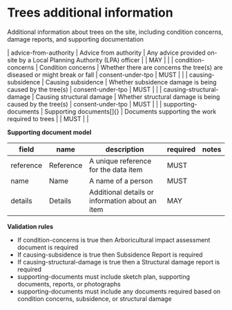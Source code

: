 # Trees additional information

Additional information about trees on the site, including condition concerns, 
damage reports, and supporting documentation


| advice-from-authority | Advice from authority | Any advice provided on-site by a Local Planning Authority (LPA) officer |  | MAY |  |
| condition-concerns | Condition concerns | Whether there are concerns the tree(s) are diseased or might break or fall | consent-under-tpo | MUST |  |
| causing-subsidence | Causing subsidence | Whether subsidence damage is being caused by the tree(s) | consent-under-tpo | MUST |  |
| causing-structural-damage | Causing structural damage | Whether structural damage is being caused by the tree(s) | consent-under-tpo | MUST |  |
| supporting-documents | Supporting documents[]{} | Documents supporting the work required to trees |  | MUST |  |


**Supporting document model**

field | name | description | required | notes
-- | -- | -- | -- | --
reference | Reference | A unique reference for the data item | MUST | 
name | Name | A name of a person | MUST | 
details | Details | Additional details or information about an item | MAY | 

**Validation rules**

- If condition-concerns is true then Arboricultural impact assessment document is required
- If causing-subsidence is true then Subsidence Report is required
- If causing-structural-damage is true then a Structural damage report is required
- supporting-documents must include sketch plan, supporting documents, reports, or photographs
- supporting-documents must include any documents required based on condition concerns, subsidence, or structural damage